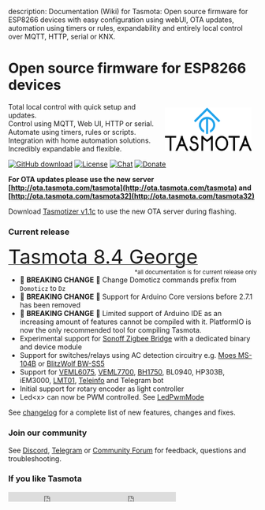 description: Documentation (Wiki) for Tasmota: Open source firmware for ESP8266 devices with easy configuration using webUI, OTA updates, automation using timers or rules, expandability and entirely local control over MQTT, HTTP, serial or KNX.

# Open source firmware for ESP8266 devices

<img style="margin: 10px 10px; float:right; width:35%" src="_media/frontlogo.svg" alt="Tasmota Logo"></img>
Total local control with quick setup and updates.    
Control using MQTT, Web UI, HTTP or serial.    
Automate using timers, rules or scripts.    
Integration with home automation solutions.    
Incredibly expandable and flexible.     

[![GitHub download](https://img.shields.io/github/downloads/arendst/Tasmota/total.svg?style=flat-square&color=green)](https://github.com/arendst/Tasmota/releases/latest)
[![License](https://img.shields.io/github/license/arendst/Tasmota.svg?style=flat-square)](https://github.com/arendst/Tasmota/blob/development/LICENSE.txt)
[![Chat](https://img.shields.io/discord/479389167382691863.svg?style=flat-square&color=blueviolet)](https://discord.gg/Ks2Kzd4)
[![Donate](https://img.shields.io/badge/donate-PayPal-blue.svg?style=flat-square)](https://paypal.me/tasmota)


**For OTA updates please use the new server [http://ota.tasmota.com/tasmota](http://ota.tasmota.com/tasmota) and [http://ota.tasmota.com/tasmota32](http://ota.tasmota.com/tasmota32)**

Download [Tasmotizer v1.1c](https://github.com/tasmota/tasmotizer/releases/tag/v.1.1c) to use the new OTA server during flashing.

### Current release 
<a href="https://github.com/arendst/Tasmota/releases/tag/v8.4.0"><span style="font-size:40px;">Tasmota 8.4 George</span></a><small><span style="float:right">\*all documentation is for current release only</small></span><br>

- :rotating_light: **BREAKING CHANGE** :rotating_light: Change Domoticz commands prefix from `Domoticz` to `Dz`
- :rotating_light: **BREAKING CHANGE** :rotating_light: Support for Arduino Core versions before 2.7.1 has been removed
- :rotating_light: **BREAKING CHANGE** :rotating_light: Limited support of Arduino IDE as an increasing amount of features cannot be compiled with it. PlatformIO is now the only recommended tool for compiling Tasmota.
- Experimental support for [Sonoff Zigbee Bridge](https://templates.blakadder.com/sonoff_ZBBridge.html) with a dedicated binary and device module
- Support for switches/relays using AC detection circuitry e.g. [Moes MS-104B](https://templates.blakadder.com/moes-MS-104B.html) or [BlitzWolf BW-SS5](https://templates.blakadder.com/blitzwolf_BW-SS5.html)
- Support for [VEML6075](VEML6075), [VEML7700](VEML7700), [BH1750](BH1750), BL0940, HP303B, iEM3000, [LMT01](LMT01.md), [Teleinfo](http://hallard.me/category/tinfo/) and Telegram bot
- Initial support for rotary encoder as light controller
- Led<x\> can now be PWM controlled. See [LedPwmMode](Commands.md#ledpwmmode)

See [changelog](changelog.md) for a complete list of new features, changes and fixes.

### Join our community
See [Discord](https://discord.gg/Ks2Kzd4), [Telegram](https://t.me/tasmota) or [Community Forum](https://groups.google.com/d/forum/sonoffusers) for feedback, questions and troubleshooting.

### If you like Tasmota
<iframe src="https://ghbtns.com/github-btn.html?user=arendst&repo=tasmota&type=star&count=true" frameborder="0" scrolling="0" width="170px" height="20px"></iframe><iframe src="https://ghbtns.com/github-btn.html?user=arendst&repo=tasmota&type=fork&count=true" frameborder="0" scrolling="0" width="170px" height="20px"></iframe> 
